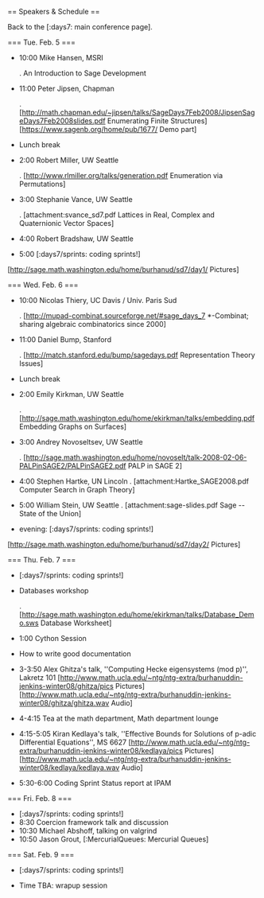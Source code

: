 == Speakers & Schedule ==

Back to the [:days7: main conference page].

=== Tue. Feb. 5 ===

 * 10:00 Mike Hansen, MSRI

    . An Introduction to Sage Development

 * 11:00 Peter Jipsen, Chapman

    . [http://math.chapman.edu/~jipsen/talks/SageDays7Feb2008/JipsenSageDays7Feb2008slides.pdf Enumerating Finite Structures] [https://www.sagenb.org/home/pub/1677/ Demo part]

 * Lunch break

 * 2:00 Robert Miller, UW Seattle

    . [http://www.rlmiller.org/talks/generation.pdf Enumeration via Permutations]

 * 3:00 Stephanie Vance, UW Seattle

    . [attachment:svance_sd7.pdf Lattices in Real, Complex and Quaternionic Vector Spaces]

 * 4:00 Robert Bradshaw, UW Seattle

 * 5:00 [:days7/sprints: coding sprints!]

[http://sage.math.washington.edu/home/burhanud/sd7/day1/ Pictures]

=== Wed. Feb. 6 ===

 * 10:00 Nicolas Thiery, UC Davis / Univ. Paris Sud

    . [http://mupad-combinat.sourceforge.net/#sage_days_7 *-Combinat; sharing algebraic combinatorics since 2000]


 * 11:00 Daniel Bump, Stanford 

     . [http://match.stanford.edu/bump/sagedays.pdf Representation Theory Issues]


 * Lunch break

 * 2:00 Emily Kirkman, UW Seattle

    . [http://sage.math.washington.edu/home/ekirkman/talks/embedding.pdf Embedding Graphs on Surfaces]

 * 3:00 Andrey Novoseltsev, UW Seattle

    . [http://sage.math.washington.edu/home/novoselt/talk-2008-02-06-PALPinSAGE2/PALPinSAGE2.pdf PALP in SAGE 2]

 * 4:00 Stephen Hartke, UN Lincoln
    . [attachment:Hartke_SAGE2008.pdf Computer Search in Graph Theory]

 * 5:00 William Stein, UW Seattle
    . [attachment:sage-slides.pdf Sage -- State of the Union]

 * evening: [:days7/sprints: coding sprints!]

[http://sage.math.washington.edu/home/burhanud/sd7/day2/ Pictures]

=== Thu. Feb. 7 ===

 * [:days7/sprints: coding sprints!]

 * Databases workshop

    . [http://sage.math.washington.edu/home/ekirkman/talks/Database_Demo.sws Database Worksheet]

 * 1:00 Cython Session

 * How to write good documentation

 * 3-3:50 Alex Ghitza's talk, ''Computing Hecke eigensystems (mod p)'', Lakretz 101 [http://www.math.ucla.edu/~ntg/ntg-extra/burhanuddin-jenkins-winter08/ghitza/pics Pictures] [http://www.math.ucla.edu/~ntg/ntg-extra/burhanuddin-jenkins-winter08/ghitza/ghitza.wav Audio]

 * 4-4:15 Tea at the math department, Math department lounge

 * 4:15-5:05 Kiran Kedlaya's talk, ''Effective Bounds for Solutions of p-adic Differential Equations'', MS 6627 [http://www.math.ucla.edu/~ntg/ntg-extra/burhanuddin-jenkins-winter08/kedlaya/pics Pictures] [http://www.math.ucla.edu/~ntg/ntg-extra/burhanuddin-jenkins-winter08/kedlaya/kedlaya.wav Audio]

 * 5:30-6:00 Coding Sprint Status report at IPAM

=== Fri. Feb. 8 ===

 * [:days7/sprints: coding sprints!]
 * 8:30 Coercion framework talk and discussion
 * 10:30 Michael Abshoff, talking on valgrind
 * 10:50 Jason Grout, [:MercurialQueues: Mercurial Queues]

=== Sat. Feb. 9 ===

 * [:days7/sprints: coding sprints!]

 * Time TBA: wrapup session
